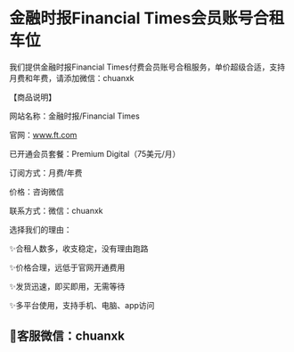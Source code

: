 # 金融时报Financial Times会员账号合租车位

我们提供金融时报Financial Times付费会员账号合租服务，单价超级合适，支持月费和年费，请添加微信：chuanxk

【商品说明】

网站名称：金融时报/Financial Times

官网：www.ft.com

已开通会员套餐：Premium Digital（75美元/月）

订阅方式：月费/年费

价格：咨询微信

联系方式：微信：chuanxk

选择我们的理由：

✨合租人数多，收支稳定，没有理由跑路

✨价格合理，远低于官网开通费用

✨发货迅速，即买即用，无需等待

✨多平台使用，支持手机、电脑、app访问


## 🎉客服微信：chuanxk

